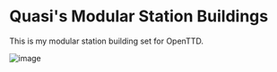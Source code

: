 # Quasi's Modular Station Buildings
This is my modular station building set for OpenTTD.

![image](https://github.com/user-attachments/assets/4f91efb5-713e-4df4-8c57-97115fd44dce)
